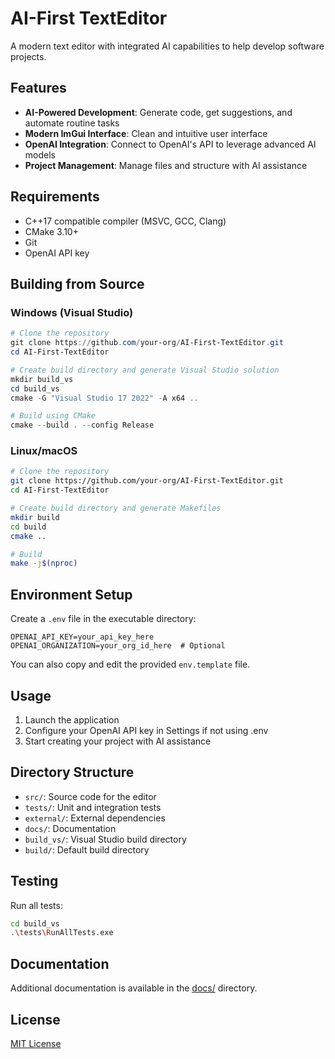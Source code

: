 # AI-First TextEditor

A modern text editor with integrated AI capabilities to help develop software projects.

## Features

- **AI-Powered Development**: Generate code, get suggestions, and automate routine tasks
- **Modern ImGui Interface**: Clean and intuitive user interface
- **OpenAI Integration**: Connect to OpenAI's API to leverage advanced AI models
- **Project Management**: Manage files and structure with AI assistance

## Requirements

- C++17 compatible compiler (MSVC, GCC, Clang)
- CMake 3.10+
- Git
- OpenAI API key

## Building from Source

### Windows (Visual Studio)
```powershell
# Clone the repository
git clone https://github.com/your-org/AI-First-TextEditor.git
cd AI-First-TextEditor

# Create build directory and generate Visual Studio solution
mkdir build_vs
cd build_vs
cmake -G "Visual Studio 17 2022" -A x64 ..

# Build using CMake
cmake --build . --config Release
```

### Linux/macOS
```bash
# Clone the repository
git clone https://github.com/your-org/AI-First-TextEditor.git
cd AI-First-TextEditor

# Create build directory and generate Makefiles
mkdir build
cd build
cmake ..

# Build
make -j$(nproc)
```

## Environment Setup
Create a `.env` file in the executable directory:
```
OPENAI_API_KEY=your_api_key_here
OPENAI_ORGANIZATION=your_org_id_here  # Optional
```

You can also copy and edit the provided `env.template` file.

## Usage

1. Launch the application
2. Configure your OpenAI API key in Settings if not using .env
3. Start creating your project with AI assistance

## Directory Structure

- `src/`: Source code for the editor
- `tests/`: Unit and integration tests
- `external/`: External dependencies
- `docs/`: Documentation
- `build_vs/`: Visual Studio build directory
- `build/`: Default build directory

## Testing

Run all tests:
```bash
cd build_vs
.\tests\RunAllTests.exe
```

## Documentation

Additional documentation is available in the [docs/](docs/) directory.

## License

[MIT License](LICENSE) 
